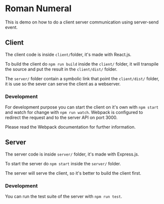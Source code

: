 # Roman Numeral

This is demo on how to do a client server communication using server-send event. 

## Client 

The client code is inside `client/`folder, it's made with React.js.

To build the client do `npm run build` inside the `client/` folder, it will transpile the source and put the result in the `client/dist/` folder. 

The `server/` folder contain a symbolic link that point the `client/dist/` folder, it is use so the sever can serve the client as a webserver.

### Development

For development purpose you can start the client on it's own with `npm start` and watch for change with `npm run watch`. Webpack is configured to redirect the request and to the server API on port 3000.

Please read the Webpack documentation for further information.

## Server

The server code is inside `server/` folder, it's made with Express.js.

To start the server do `npm start` inside the `server/` folder.

The server will serve the client, so it's better to build the client first.

### Development

You can run the test suite of the server with `npm run test`.
